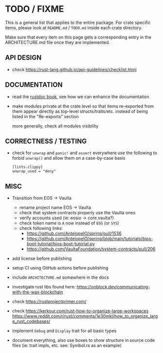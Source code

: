 # TODO / FIXME

This is a general list that applies to the entire package. For crate specific items,
please look at `README.md` / `TODO.md` inside each crate directory.

Make sure that every item on this page gets a corresponding entry in the ARCHITECTURE.md
file once they are implemented.


## API DESIGN

- check <https://rust-lang.github.io/api-guidelines/checklist.html>


## DOCUMENTATION

- read the [rustdoc book](https://doc.rust-lang.org/stable/rustdoc/), see how we can enhance
  the documentation

- make modules private at the crate level so that items re-exported from them appear directly
  as top-level structs/traits/etc. instead of being listed in the "Re-exports" section

  more generally, check all modules visibility


## CORRECTNESS / TESTING

- check for `unwrap` and `panic!` and `assert` everywhere
  use the following to forbid `unwrap()` and allow them on a case-by-case basis
  ```
  [lints.clippy]
  unwrap_used = "deny"
  ```

## MISC

- Transition from EOS -> Vaulta
  - rename project name EOS -> Vaulta
  - check that system contracts properly use the Vaulta ones
  - verify accounts used (ie: eosio -> core.vaulta?)
  - check token name is `A` now instead of `EOS` (or `SYS`)
  - check following links:
    - https://github.com/AntelopeIO/spring/pull/1536
    - https://github.com/AntelopeIO/spring/blob/main/tutorials/bios-boot-tutorial/bios-boot-tutorial.py
    - https://github.com/VaultaFoundation/system-contracts/pull/206

- add license before publishing

- setup CI using GitHub actions before publishing

- include `ARCHITECTURE.md` somewhere in the docs

- investigate rust libs found here: <https://onblock.dev/communicating-with-the-wax-blockchain>

- check <https://rustprojectprimer.com/>

- check <https://kerkour.com/rust-how-to-organize-large-workspaces>
  <https://www.reddit.com/r/rust/comments/1e30mkl/how_to_organize_large_rust_codebases/>

- implement `Debug` and `Display` trait for all basic types

- document everything, also use boxes to show structure in source code files (ie: trait impls, etc. see: Symbol.rs as an example)
